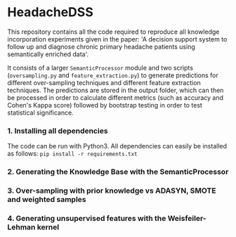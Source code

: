 # HeadacheDSS

This repository contains all the code required to reproduce all knowledge incorporation experiments given in the paper: 
'A decision support system to follow up and diagnose chronic primary headache patients using semantically enriched data'. 

It consists of a larger `SemanticProcessor` module and two scripts (`oversampling.py` and `feature_extraction.py`) 
to generate predictions for different over-sampling techniques and different feature extraction techniques. The 
predictions are stored in the output folder, which can then be processed in order to calculate different metrics 
(such as accuracy and Cohen's Kappa score) followed by bootstrap testing in order to test statistical significance.

### 1. Installing all dependencies

The code can be run with Python3. All dependencies can easily be installed as follows: `pip install -r requirements.txt`

### 2. Generating the Knowledge Base with the SemanticProcessor

### 3. Over-sampling with prior knowledge vs ADASYN, SMOTE and weighted samples

### 4. Generating unsupervised features with the Weisfeiler-Lehman kernel
